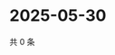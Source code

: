 # 2025-05-30

共 0 条

<!-- BEGIN ZHIHUQUESTIONS -->
<!-- 最后更新时间 Fri May 30 2025 05:10:53 GMT+0800 (China Standard Time) -->

<!-- END ZHIHUQUESTIONS -->
